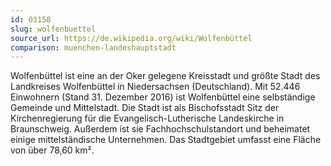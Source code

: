 ```yaml
---
id: 03158
slug: wolfenbuettel
source_url: https://de.wikipedia.org/wiki/Wolfenbüttel
comparison: muenchen-landeshauptstadt
---
```


Wolfenbüttel ist eine an der Oker gelegene Kreisstadt und größte Stadt des Landkreises Wolfenbüttel in Niedersachsen (Deutschland). Mit 52.446 Einwohnern (Stand 31. Dezember 2016) ist Wolfenbüttel eine selbständige Gemeinde und Mittelstadt. Die Stadt ist als Bischofsstadt Sitz der Kirchenregierung für die Evangelisch-Lutherische Landeskirche in Braunschweig. Außerdem ist sie Fachhochschulstandort und beheimatet einige mittelständische Unternehmen. Das Stadtgebiet umfasst eine Fläche von über 78,60 km².
